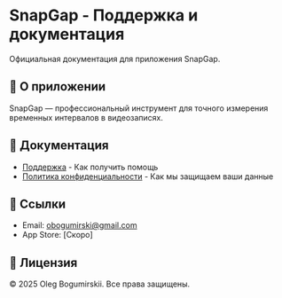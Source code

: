 # SnapGap - Поддержка и документация

Официальная документация для приложения SnapGap.

## 📱 О приложении

SnapGap — профессиональный инструмент для точного измерения временных интервалов в видеозаписях.

## 📖 Документация

- [Поддержка](SUPPORT.md) - Как получить помощь
- [Политика конфиденциальности](PRIVACY.md) - Как мы защищаем ваши данные

## 🔗 Ссылки

- Email: obogumirski@gmail.com
- App Store: [Скоро]

## 📄 Лицензия

© 2025 Oleg Bogumirskii. Все права защищены.